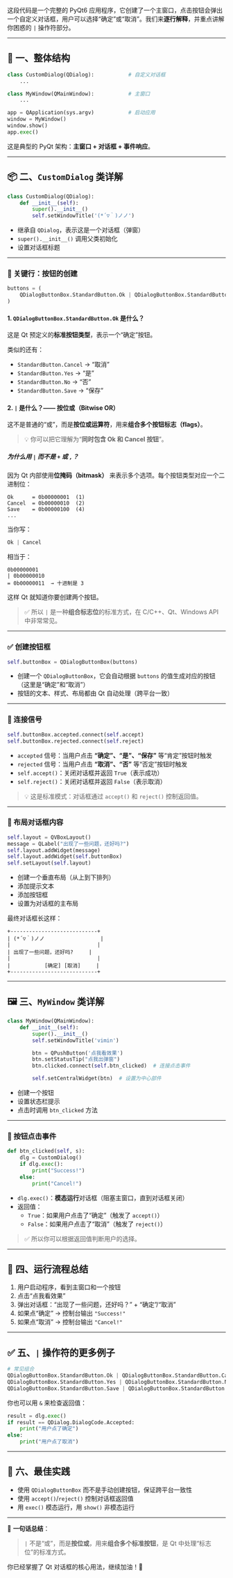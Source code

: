 这段代码是一个完整的 PyQt6 应用程序，它创建了一个主窗口，点击按钮会弹出一个自定义对话框，用户可以选择“确定”或“取消”。我们来**逐行解释**，并重点讲解你困惑的 `|` 操作符部分。

---

## 🧩 一、整体结构

```python
class CustomDialog(QDialog):           # 自定义对话框
    ...

class MyWindow(QMainWindow):           # 主窗口
    ...

app = QApplication(sys.argv)           # 启动应用
window = MyWindow()
window.show()
app.exec()
```

这是典型的 PyQt 架构：**主窗口 + 对话框 + 事件响应**。

---

## 📦 二、`CustomDialog` 类详解

```python
class CustomDialog(QDialog):
    def __init__(self):
        super().__init__()
        self.setWindowTitle('(*´▽｀)ノノ')
```

- 继承自 `QDialog`，表示这是一个对话框（弹窗）
- `super().__init__()` 调用父类初始化
- 设置对话框标题

---

### 🔧 关键行：按钮的创建

```python
buttons = (
    QDialogButtonBox.StandardButton.Ok | QDialogButtonBox.StandardButton.Cancel
)
```

#### 1. `QDialogButtonBox.StandardButton.Ok` 是什么？

这是 Qt 预定义的**标准按钮类型**，表示一个“确定”按钮。

类似的还有：
- `StandardButton.Cancel` → “取消”
- `StandardButton.Yes` → “是”
- `StandardButton.No` → “否”
- `StandardButton.Save` → “保存”

#### 2. `|` 是什么？—— **按位或（Bitwise OR）**

这不是普通的“或”，而是**按位或运算符**，用来**组合多个按钮标志（flags）**。

> 💡 你可以把它理解为“**同时包含 Ok 和 Cancel 按钮**”。

##### 为什么用 `|` 而不是 `+` 或 `,`？

因为 Qt 内部使用**位掩码（bitmask）** 来表示多个选项。每个按钮类型对应一个二进制位：

```text
Ok      = 0b00000001  (1)
Cancel  = 0b00000010  (2)
Save    = 0b00000100  (4)
...
```

当你写：

```python
Ok | Cancel
```

相当于：

```text
0b00000001
| 0b00000010
= 0b00000011  → 十进制是 3
```

这样 Qt 就知道你要创建两个按钮。

> ✅ 所以 `|` 是一种**组合标志位**的标准方式，在 C/C++、Qt、Windows API 中非常常见。

---

### ✅ 创建按钮框

```python
self.buttonBox = QDialogButtonBox(buttons)
```

- 创建一个 `QDialogButtonBox`，它会自动根据 `buttons` 的值生成对应的按钮（这里是“确定”和“取消”）
- 按钮的文本、样式、布局都由 Qt 自动处理（跨平台一致）

---

### 🔗 连接信号

```python
self.buttonBox.accepted.connect(self.accept)
self.buttonBox.rejected.connect(self.reject)
```

- `accepted` 信号：当用户点击 **“确定”、“是”、“保存”** 等“肯定”按钮时触发
- `rejected` 信号：当用户点击 **“取消”、“否”** 等“否定”按钮时触发
- `self.accept()`：关闭对话框并返回 `True`（表示成功）
- `self.reject()`：关闭对话框并返回 `False`（表示取消）

> 💡 这是标准模式：对话框通过 `accept()` 和 `reject()` 控制返回值。

---

### 🧱 布局对话框内容

```python
self.layout = QVBoxLayout()
message = QLabel("出现了一些问题，还好吗?")
self.layout.addWidget(message)
self.layout.addWidget(self.buttonBox)
self.setLayout(self.layout)
```

- 创建一个垂直布局（从上到下排列）
- 添加提示文本
- 添加按钮框
- 设置为对话框的主布局

最终对话框长这样：

```
+----------------------------+
| (*´▽｀)ノノ                  |
|                            |
| 出现了一些问题，还好吗?     |
|                            |
|           [确定] [取消]     |
+----------------------------+
```

---

## 🖼️ 三、`MyWindow` 类详解

```python
class MyWindow(QMainWindow):
    def __init__(self):
        super().__init__()
        self.setWindowTitle('vimin')

        btn = QPushButton('点我看效果')
        btn.setStatusTip("点我出弹窗")
        btn.clicked.connect(self.btn_clicked)  # 连接点击事件

        self.setCentralWidget(btn)  # 设置为中心部件
```

- 创建一个按钮
- 设置状态栏提示
- 点击时调用 `btn_clicked` 方法

---

### 🔔 按钮点击事件

```python
def btn_clicked(self, s):
    dlg = CustomDialog()
    if dlg.exec():
        print("Success!")
    else:
        print("Cancel!")
```

- `dlg.exec()`：**模态运行**对话框（阻塞主窗口，直到对话框关闭）
- 返回值：
  - `True`：如果用户点击了“确定”（触发了 `accept()`）
  - `False`：如果用户点击了“取消”（触发了 `reject()`）

> ✅ 所以你可以根据返回值判断用户的选择。

---

## 🎯 四、运行流程总结

1. 用户启动程序，看到主窗口和一个按钮
2. 点击“点我看效果”
3. 弹出对话框：“出现了一些问题，还好吗？” + “确定”/“取消”
4. 如果点“确定” → 控制台输出 `"Success!"`
5. 如果点“取消” → 控制台输出 `"Cancel!"`

---

## ✅ 五、`|` 操作符的更多例子

```python
# 常见组合
QDialogButtonBox.StandardButton.Ok | QDialogButtonBox.StandardButton.Cancel
QDialogButtonBox.StandardButton.Yes | QDialogButtonBox.StandardButton.No
QDialogButtonBox.StandardButton.Save | QDialogButtonBox.StandardButton.Discard | QDialogButtonBox.StandardButton.Cancel
```

你也可以用 `&` 来检查返回值：

```python
result = dlg.exec()
if result == QDialog.DialogCode.Accepted:
    print("用户点了确定")
else:
    print("用户点了取消")
```

---

## 📌 六、最佳实践

- 使用 `QDialogButtonBox` 而不是手动创建按钮，保证跨平台一致性
- 使用 `accept()`/`reject()` 控制对话框返回值
- 用 `exec()` 模态运行，用 `show()` 非模态运行

---

🎯 **一句话总结**：  
> `|` 不是“或”，而是**按位或**，用来**组合多个标准按钮**，是 Qt 中处理“标志位”的标准方式。

你已经掌握了 Qt 对话框的核心用法，继续加油！💪